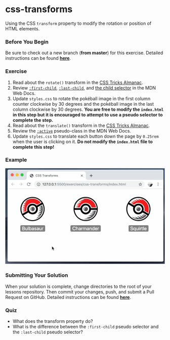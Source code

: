 # css-transforms

Using the CSS `transform` property to modify the rotation or position of HTML elements.

### Before You Begin

Be sure to check out a new branch (**from master**) for this exercise. Detailed instructions can be found [**here**](../../guides/before-each-exercise.md).

### Exercise

1. Read about the `rotate()` transform in the [CSS Tricks Almanac](https://css-tricks.com/almanac/properties/t/transform/#article-header-id-2).
1. Review [`:first-child`](https://developer.mozilla.org/en-US/docs/Web/CSS/:first-child), [`:last-child`](https://developer.mozilla.org/en-US/docs/Web/CSS/:last-child), and [the child selector](https://developer.mozilla.org/en-US/docs/Web/CSS/Child_combinator) in the MDN Web Docs.
1. Update `styles.css` to rotate the pokéball image in the first column counter clockwise by 30 degrees and the pokéball image in the last column clockwise by 30 degrees. **You are free to modify the `index.html` in this step but it is encouraged to attempt to use a pseudo selector to complete the step.**
1. Read about the `translate()` transform in the [CSS Tricks Almanac](https://css-tricks.com/almanac/properties/t/transform/#article-header-id-3).
1. Review the [`:active`](https://developer.mozilla.org/en-US/docs/Web/CSS/:active) pseudo-class in the MDN Web Docs.
1. Update `styles.css` to translate each button down the page by `0.25rem` when the user is clicking on it. **Do not modify the `index.html` file to complete this step!**

### Example

<p align="middle">
  <img src="images/css-transforms.gif" alt="css-transforms">
</p>

### Submitting Your Solution

When your solution is complete, change directories to the root of your lessons repository. Then commit your changes, push, and submit a Pull Request on GitHub. Detailed instructions can be found [**here**](../../guides/after-each-exercise.md).

### Quiz

- What does the transform property do?
- What is the difference between the `:first-child` pseudo selector and the `:last-child` pseudo selector?
